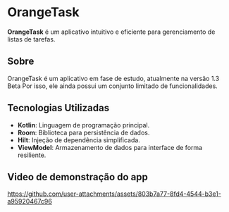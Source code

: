 # OrangeTask

**OrangeTask** é um aplicativo intuitivo e eficiente para gerenciamento de listas de tarefas.

## Sobre

OrangeTask é um aplicativo em fase de estudo, atualmente na versão 1.3 Beta Por isso, ele ainda possui um conjunto limitado de funcionalidades.

## Tecnologias Utilizadas

- **Kotlin**: Linguagem de programação principal.
- **Room**: Biblioteca para persistência de dados.
- **Hilt**: Injeção de dependência simplificada.
- **ViewModel**: Armazenamento de dados para interface de forma resiliente.

## Video de demonstração do app




https://github.com/user-attachments/assets/803b7a77-8fd4-4544-b3e1-a95920467c96

